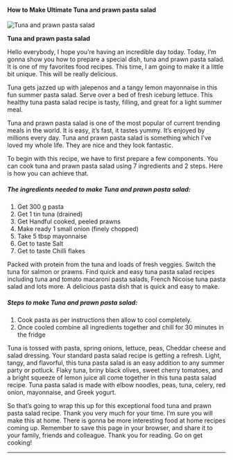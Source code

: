             

#### How to Make Ultimate Tuna and prawn pasta salad

![Tuna and prawn pasta salad](https://img-global.cpcdn.com/recipes/9d3b64a99b5e0de2/751x532cq70/tuna-and-prawn-pasta-salad-recipe-main-photo.jpg)

**Tuna and prawn pasta salad**

Hello everybody, I hope you’re having an incredible day today. Today, I’m gonna show you how to prepare a special dish, tuna and prawn pasta salad. It is one of my favorites food recipes. This time, I am going to make it a little bit unique. This will be really delicious.

Tuna gets jazzed up with jalepenos and a tangy lemon mayonnaise in this fun summer pasta salad. Serve over a bed of fresh iceburg lettuce. This healthy tuna pasta salad recipe is tasty, filling, and great for a light summer meal.

Tuna and prawn pasta salad is one of the most popular of current trending meals in the world. It is easy, it’s fast, it tastes yummy. It’s enjoyed by millions every day. Tuna and prawn pasta salad is something which I’ve loved my whole life. They are nice and they look fantastic.

To begin with this recipe, we have to first prepare a few components. You can cook tuna and prawn pasta salad using 7 ingredients and 2 steps. Here is how you can achieve that.

##### The ingredients needed to make Tuna and prawn pasta salad:

1.  Get 300 g pasta
2.  Get 1 tin tuna (drained)
3.  Get Handful cooked, peeled prawns
4.  Make ready 1 small onion (finely chopped)
5.  Take 5 tbsp mayonnaise
6.  Get to taste Salt
7.  Get to taste Chilli flakes

Packed with protein from the tuna and loads of fresh veggies. Switch the tuna for salmon or prawns. Find quick and easy tuna pasta salad recipes including tuna and tomato macaroni pasta salads, French Nicoise tuna pasta salad and lots more. A delicious pasta dish that is quick and easy to make.

##### Steps to make Tuna and prawn pasta salad:

1.  Cook pasta as per instructions then allow to cool completely.
2.  Once cooled combine all ingredients together and chill for 30 minutes in the fridge

Tuna is tossed with pasta, spring onions, lettuce, peas, Cheddar cheese and salad dressing. Your standard pasta salad recipe is getting a refresh. Light, tangy, and flavorful, this tuna pasta salad is an easy addition to any summer party or potluck. Flaky tuna, briny black olives, sweet cherry tomatoes, and a bright squeeze of lemon juice all come together in this tuna pasta salad recipe. Tuna pasta salad is made with elbow noodles, peas, tuna, celery, red onion, mayonnaise, and Greek yogurt.

So that’s going to wrap this up for this exceptional food tuna and prawn pasta salad recipe. Thank you very much for your time. I’m sure you will make this at home. There is gonna be more interesting food at home recipes coming up. Remember to save this page in your browser, and share it to your family, friends and colleague. Thank you for reading. Go on get cooking!

* * *